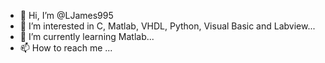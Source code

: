 - 👋 Hi, I’m @LJames995
- 👀 I’m interested in C, Matlab, VHDL, Python, Visual Basic and Labview...
- 🌱 I’m currently learning Matlab...
- 📫 How to reach me ...

<!---
LJames995/LJames995 is a ✨ special ✨ repository because its `README.md` (this file) appears on your GitHub profile.
You can click the Preview link to take a look at your changes.
--->
